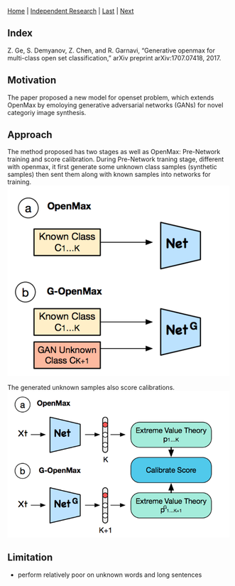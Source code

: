 [Home](https://clojia.github.io/) | [Independent Research](https://clojia.github.io/independent_research/) | [Last](https://clojia.github.io/independent_research/2018-09-IR-Look-and-Think-Twice) | [Next]()

## Index
Z. Ge, S. Demyanov, Z. Chen, and R. Garnavi, “Generative
openmax for multi-class open set classification,” arXiv preprint
arXiv:1707.07418, 2017.

## Motivation
The paper proposed a new model for openset problem, which extends OpenMax by emoloying generative adversarial networks (GANs) for novel categoriy image synthesis.

## Approach
The method proposed has two stages as well as OpenMax: Pre-Network training and score calibration.
During Pre-Network traning stage, different with openmax, it first generate some unknown class samples (synthetic samples) then sent them along with known samples into networks for training.
<img src="images/pre-network.png" width="500"> 

The generated unknown samples also score calibrations.
<img src="images/score-calibration.png" width="500"> 


## Limitation 
- perform relatively poor on unknown words and long sentences

